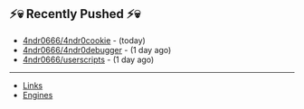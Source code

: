 ## ⚡💀 Recently Pushed ⚡💀


- [4ndr0666/4ndr0cookie](https://github.com/4ndr0666/4ndr0cookie) - (today)
- [4ndr0666/4ndr0debugger](https://github.com/4ndr0666/4ndr0debugger) - (1 day ago)
- [4ndr0666/userscripts](https://github.com/4ndr0666/userscripts) - (1 day ago)

---
- [Links](https://github.com/4ndr0666/Links/blob/main/README.md)        
- [Engines](https://github.com/hoothin/SearchJumper/discussions/73)    

